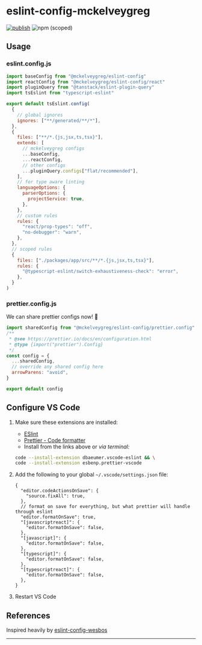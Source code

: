 # eslint-config-mckelveygreg

[![publish](https://github.com/mckelveygreg/eslint-config-mckelveygreg/actions/workflows/publish.yml/badge.svg)](https://github.com/mckelveygreg/eslint-config-mckelveygreg/actions/workflows/publish.yml)
![npm (scoped)](https://img.shields.io/npm/v/@mckelveygreg/eslint-config)

## Usage

### eslint.config.js

```js
import baseConfig from "@mckelveygreg/eslint-config"
import reactConfig from "@mckelveygreg/eslint-config/react"
import pluginQuery from "@tanstack/eslint-plugin-query"
import tsEslint from "typescript-eslint"

export default tsEslint.config(
  {
    // global ignores
    ignores: ["**/generated/**/*"],
  },
  {
    files: ["**/*.{js,jsx,ts,tsx}"],
    extends: [
      // mckelveygreg configs
      ...baseConfig,
      ...reactConfig,
      // other configs
      ...pluginQuery.configs["flat/recommended"],
    ],
    // for type aware linting
    languageOptions: {
      parserOptions: {
        projectService: true,
      },
    },
    // custom rules
    rules: {
      "react/prop-types": "off",
      "no-debugger": "warn",
    },
  },
  // scoped rules
  {
    files: ["./packages/app/src/**/*.{js,jsx,ts,tsx}"],
    rules: {
      "@typescript-eslint/switch-exhaustiveness-check": "error",
    },
  }
)
```

### prettier.config.js

We can share prettier configs now! 🎉

```js
import sharedConfig from "@mckelveygreg/eslint-config/prettier.config"
/**
 * @see https://prettier.io/docs/en/configuration.html
 * @type {import("prettier").Config}
 */
const config = {
  ...sharedConfig,
  // override any shared config here
  arrowParens: "avoid",
}

export default config
```

## Configure VS Code

[1]: https://marketplace.visualstudio.com/items?itemName=dbaeumer.vscode-eslint
[2]: https://marketplace.visualstudio.com/items?itemName=esbenp.prettier-vscode

1. Make sure these extensions are installed:
   - [ESlint][1]
   - [Prettier - Code formatter][2]
   - Install from the links above or _via terminal:_

   ```sh
   code --install-extension dbaeumer.vscode-eslint && \
   code --install-extension esbenp.prettier-vscode
   ```

2. Add the following to your global `~/.vscode/settings.json` file:

   ```jsonc
   {
     "editor.codeActionsOnSave": {
       "source.fixAll": true,
     },
     // format on save for everything, but what prettier will handle through eslint
     "editor.formatOnSave": true,
     "[javascriptreact]": {
       "editor.formatOnSave": false,
     },
     "[javascript]": {
       "editor.formatOnSave": false,
     },
     "[typescript]": {
       "editor.formatOnSave": false,
     },
     "[typescriptreact]": {
       "editor.formatOnSave": false,
     },
   }
   ```

3. Restart VS Code

## References

Inspired heavily by [eslint-config-wesbos](https://github.com/wesbos/eslint-config-wesbos)

---
